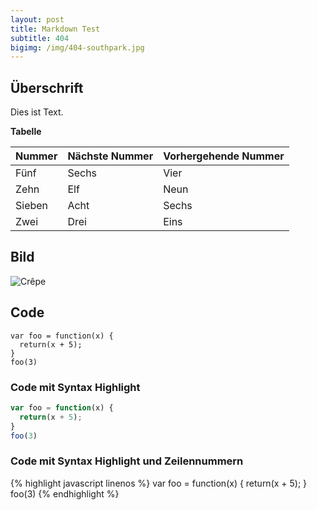 ```yaml
---
layout: post
title: Markdown Test
subtitle: 404
bigimg: /img/404-southpark.jpg
---
```


## Überschrift

Dies ist Text.

**Tabelle**

| Nummer | Nächste Nummer | Vorhergehende Nummer |
| :------ |:--- | :--- |
| Fünf | Sechs | Vier |
| Zehn | Elf | Neun |
| Sieben | Acht | Sechs |
| Zwei | Drei | Eins |

## Bild

![Crêpe](http://s3-media3.fl.yelpcdn.com/bphoto/cQ1Yoa75m2yUFFbY2xwuqw/348s.jpg)

## Code

~~~
var foo = function(x) {
  return(x + 5);
}
foo(3)
~~~

### Code mit Syntax Highlight

```javascript
var foo = function(x) {
  return(x + 5);
}
foo(3)
```

### Code mit Syntax Highlight und Zeilennummern

{% highlight javascript linenos %}
var foo = function(x) {
  return(x + 5);
}
foo(3)
{% endhighlight %}